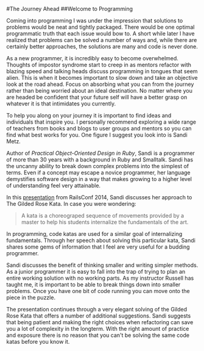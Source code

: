 #The Journey Ahead
##Welcome to Programming

Coming into programming I was under the impression that solutions to problems would
be neat and tightly packaged. There would be one optimal programmatic truth that
each issue would bow to. A short while later I have realized that problems can be
solved a number of ways and, while there are certainly better approaches, the solutions
are many and code is never done.

As a new programmer, it is incredibly easy to become overwhelmed. Thoughts of impostor
syndrome start to creep in as mentors refactor with blazing speed and talking heads
discuss programming in tongues that seem alien. This is when it becomes important to
slow down and take an objective look at the road ahead. Focus on absorbing what you can
from the journey rather than being worried about an ideal destination. No matter where
you are headed be confident that your future self will have a better grasp on
whatever it is that intimidates you currently.

To help you along on your journey it is important to find ideas and individuals that
inspire you. I personally recommend exploring a wide range of teachers from books and
blogs to user groups and mentors so you can find what best works for you. One figure
I suggest you look into is Sandi Metz.

Author of *Practical Object-Oriented Design in Ruby*, Sandi is a programmer of more
than 30 years with a background in Ruby and Smalltalk. Sandi has the uncanny ability to
break down complex problems into the simplest of terms. Even if a concept may escape a
novice programmer, her language demystifies software design in a way that makes
growing to a higher level of understanding feel very attainable.

In this [presentation](https://www.youtube.com/watch?v=8bZh5LMaSmE) from RailsConf 2014,
Sandi discusses her approach to The Gilded Rose Kata. In case you were wondering:

> A kata is a choreograped sequence of movements provided by a master to help his students
> internalize the fundamentals of the art.

In programming, code katas are used for a similar goal of internalizing fundamentals.
Through her speech about solving this particular kata, Sandi shares some gems of
information that I feel are very useful for a budding programmer.

Sandi discusses the benefit of thinking smaller and writing simpler methods. As a
junior programmer it is easy to fall into the trap of trying to plan an entire working
solution with no working parts. As my instructor Russell has taught me, it is important
to be able to break things down into smaller problems. Once you have one bit of code
running you can move onto the piece in the puzzle.

The presentation continues through a very elegant solving of the Gilded Rose Kata that
offers a number of additional suggestions. Sandi suggests that being patient and making the
right choices when refactoring can save you a lot of complexity in the longterm. With
the right amount of practice and exposure there is no reason that you can't be solving
the same code katas before you know it. 
